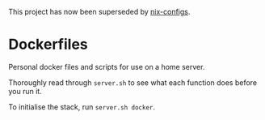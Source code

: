This project has now been superseded by [nix-configs](https://github.com/breadcat/nix-configs).

# Dockerfiles

Personal docker files and scripts for use on a home server.

Thoroughly read through `server.sh` to see what each function does before you run it.

To initialise the stack, run `server.sh docker`.
